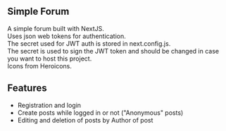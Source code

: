## Simple Forum
A simple forum built with NextJS. <br>
Uses json web tokens for authentication. <br>
The secret used for JWT auth is stored in next.config.js. <br>
The secret is used to sign the JWT token and should be changed in case you want to host this project. <br>
Icons from Heroicons.

## Features

- Registration and login
- Create posts while logged in or not ("Anonymous" posts)
- Editing and deletion of posts by Author of post


